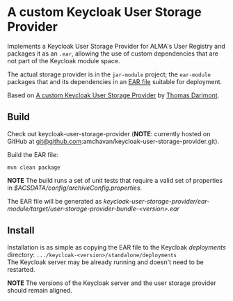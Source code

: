 # A custom Keycloak User Storage Provider

Implements a Keycloak User Storage Provider for
ALMA's User Registry and packages it as an `.ear`, allowing
the use of custom dependencies that are not part of the
Keycloak module space.  

The actual storage provider is in the `jar-module` project; the `ear-module`
packages that and its dependencies in an 
[EAR file](https://en.wikipedia.org/wiki/EAR_(file_format)) 
suitable for deployment.

Based on 
[A custom Keycloak User Storage Provider](https://github.com/thomasdarimont/keycloak-user-storage-provider-demo) 
by [Thomas Darimont](https://github.com/thomasdarimont).

## Build

Check out keycloak-user-storage-provider (**NOTE**: 
currently hosted on GitHub at 
git@github.com:amchavan/keycloak-user-storage-provider.git).

Build the EAR file:

    mvn clean package

**NOTE** The build runs a set of unit tests that require 
a valid set of properties in _$ACSDATA/config/archiveConfig.properties_.

The EAR file will be generated as _keycloak-user-storage-provider/ear-module/target/user-storage-provider-bundle-&lt;version&gt;.ear_

## Install

Installation is as simple as copying the EAR file to the Keycloak
_deployments_ directory: `.../keycloak-<version>/standalone/deployments`  
The Keycloak server may be already running and doesn't need to be restarted.

**NOTE** The versions of the Keycloak server and the user storage provider should remain aligned.
